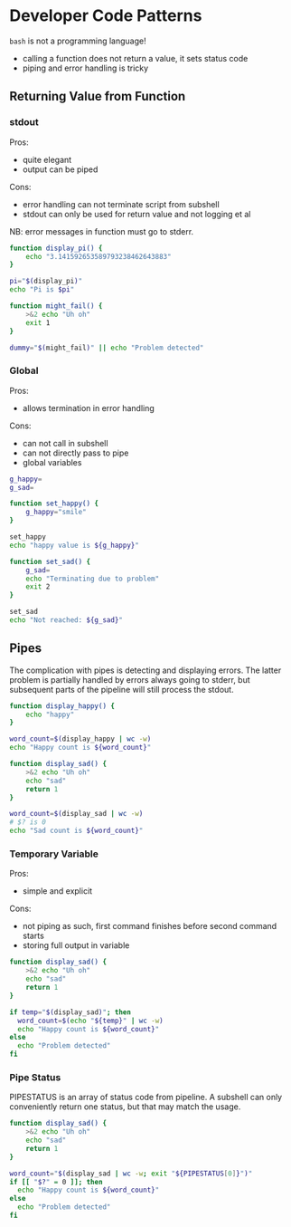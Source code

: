 # Developer Code Patterns

`bash` is not a programming language!

- calling a function does not return a value, it sets status code
- piping and error handling is tricky

## Returning Value from Function

### stdout

Pros:

- quite elegant
- output can be piped

Cons:

- error handling can not terminate script from subshell
- stdout can only be used for return value and not logging et al

NB: error messages in function must go to stderr.

```bash
function display_pi() {
    echo "3.141592653589793238462643883"
}

pi="$(display_pi)"
echo "Pi is $pi"

function might_fail() {
    >&2 echo "Uh oh"
    exit 1
}

dummy="$(might_fail)" || echo "Problem detected"

```

### Global

Pros:

- allows termination in error handling

Cons:

- can not call in subshell
- can not directly pass to pipe
- global variables

```bash
g_happy=
g_sad=

function set_happy() {
    g_happy="smile"
}

set_happy
echo "happy value is ${g_happy}"

function set_sad() {
    g_sad=
    echo "Terminating due to problem"
    exit 2
}

set_sad
echo "Not reached: ${g_sad}"

```

## Pipes

The complication with pipes is detecting and displaying errors. The latter problem is partially handled by errors always going to stderr, but subsequent parts of the pipeline will still process the stdout.

```bash
function display_happy() {
    echo "happy"
}

word_count=$(display_happy | wc -w)
echo "Happy count is ${word_count}"

function display_sad() {
    >&2 echo "Uh oh"
    echo "sad"
    return 1
}

word_count=$(display_sad | wc -w)
# $? is 0
echo "Sad count is ${word_count}"
```

### Temporary Variable

Pros:

- simple and explicit

Cons:

- not piping as such, first command finishes before second command starts
- storing full output in variable

```bash
function display_sad() {
    >&2 echo "Uh oh"
    echo "sad"
    return 1
}

if temp="$(display_sad)"; then
  word_count=$(echo "${temp}" | wc -w)
  echo "Happy count is ${word_count}"
else
  echo "Problem detected"
fi
```

### Pipe Status

PIPESTATUS is an array of status code from pipeline. A subshell can only conveniently return one status, but that may match the usage.  

```bash
function display_sad() {
    >&2 echo "Uh oh"
    echo "sad"
    return 1
}

word_count="$(display_sad | wc -w; exit "${PIPESTATUS[0]}")"
if [[ "$?" = 0 ]]; then
  echo "Happy count is ${word_count}"
else
  echo "Problem detected"
fi
```
